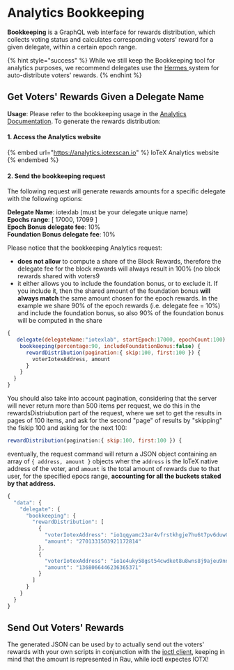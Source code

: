 # Analytics Bookkeeping

**Bookkeeping** is a GraphQL web interface for rewards distribution, which collects voting status and calculates corresponding voters' reward for a given delegate, within a certain epoch range.

{% hint style="success" %}
While we still keep the Bookkeeping tool for analytics purposes, we recommend delegates use the [Hermes ](http://hermes.to)system for auto-distribute voters' rewards.
{% endhint %}

## Get Voters' Rewards Given a Delegate Name

**Usage**: Please refer to the bookkeeping usage in the [Analytics Documentation](analytics-bookkeeping.md). To generate the rewards distribution:

#### 1. Access the Analytics website

{% embed url="https://analytics.iotexscan.io" %}
IoTeX Analytics website
{% endembed %}

#### 2. Send the bookkeeping request

The following request will generate rewards amounts for a specific delegate with the following options:

**Delegate Name**: iotexlab (must be your delegate unique name)\
**Epochs range**: \[ 17000, 17099 ] \
**Epoch Bonus delegate fee**: 10%\
**Foundation Bonus delegate fee**: 10%&#x20;

Please notice that the bookkeeping Analytics request:

* **does not allow** to compute a share of the Block Rewards, therefore the delegate fee for the block rewards will always result in 100% (no block rewards shared with voters9
* it either allows you to include the foundation bonus, or to exclude it. If you include it, then the shared amount of the foundation bonus **will always match** the same  amount chosen for the epoch rewards. In the example we share 90% of the epoch rewards (i.e. delegate fee = 10%) and include the foundation bonus, so also 90% of the foundation bonus will be computed in the share

```javascript
{
   delegate(delegateName:"iotexlab", startEpoch:17000, epochCount:100) {
    bookkeeping(percentage:90, includeFoundationBonus:false) {
      rewardDistribution(pagination:{ skip:100, first:100 }) {
        voterIotexAddress, amount
      }
    }
  }
}
```

You should also take into account pagination, considering that the server will never return more than 500 items per request, we do this in the rewardsDistriubution part of the request, where we set to get the results in pages of 100 items, and ask for the second "page" of results by "skipping" the fiskip 100 and asking for the next 100:

```javascript
rewardDistribution(pagination:{ skip:100, first:100 }) {
```

eventually, the request command will return a JSON object containing an array of `{ address, amount }` objects wher the `address` is the IoTeX native address of the voter, and `amount` is the total amount of rewards due to that user, for the specified epocs range, **accounting for all the buckets staked by that address.**&#x20;

```javascript
{
  "data": {
    "delegate": {
      "bookkeeping": {
        "rewardDistribution": [
          {
            "voterIotexAddress": "io1qqyamc23ar4vfrstkhgje7hu6t7pv6duw00h6v",
            "amount": "2701331503921172814"
          },
          {
            "voterIotexAddress": "io1e4uky58gst54cwdket8u8wns8j9ajeu9nn7lw8",
            "amount": "1368066446236365371"
          }
        ]
      }
    }
  }
}
```

## Send Out Voters' Rewards

The generated JSON can be used by to actually send out the voters' rewards with your own scripts in conjunction with the [ioctl client](../../reference/ioctl-cli-reference/), keeping in mind that the amount is represented in Rau, while ioctl expectes IOTX!
